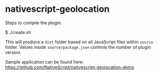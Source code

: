 # nativescript-geolocation

Steps to compile the plugin.

$ ./create.sh

This will produce a `dist` folder based on all JavaScript files within `source` folder. Values inside `source/package.json` controls the number of plugin version.

Sample application can be found here:
https://github.com/NativeScript/nativescript-geolocation-demo